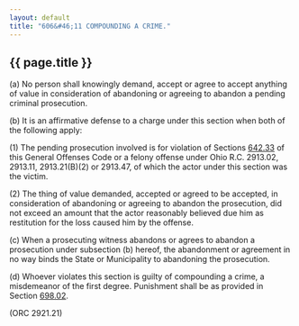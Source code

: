 ```yaml
---
layout: default 
title: "606&#46;11 COMPOUNDING A CRIME."
---
```


{{ page.title }}
----------------

​(a) No person shall knowingly demand, accept or agree to accept
anything of value in consideration of abandoning or agreeing to abandon
a pending criminal prosecution.

​(b) It is an affirmative defense to a charge under this section when
both of the following apply:

​(1) The pending prosecution involved is for violation of Sections
[642.33](32691a38.html) of this General Offenses Code or a felony
offense under Ohio R.C. 2913.02, 2913.11, 2913.21(B)(2) or 2913.47, of
which the actor under this section was the victim.

​(2) The thing of value demanded, accepted or agreed to be accepted, in
consideration of abandoning or agreeing to abandon the prosecution, did
not exceed an amount that the actor reasonably believed due him as
restitution for the loss caused him by the offense.

​(c) When a prosecuting witness abandons or agrees to abandon a
prosecution under subsection (b) hereof, the abandonment or agreement in
no way binds the State or Municipality to abandoning the prosecution.

​(d) Whoever violates this section is guilty of compounding a crime, a
misdemeanor of the first degree. Punishment shall be as provided in
Section [698.02](38e2f631.html).

(ORC 2921.21)
